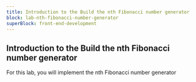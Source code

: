 ```yaml
---
title: Introduction to the Build the nth Fibonacci number generator
block: lab-nth-fibonacci-number-generator
superBlock: front-end-development
---
```


## Introduction to the Build the nth Fibonacci number generator

For this lab, you will implement the nth Fibonacci number generator
